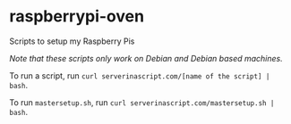 # raspberrypi-oven
Scripts to setup my Raspberry Pis

*Note that these scripts only work on Debian and Debian based machines.*

To run a script, run `curl serverinascript.com/[name of the script] | bash`.

To run `mastersetup.sh`, run `curl serverinascript.com/mastersetup.sh | bash`.
